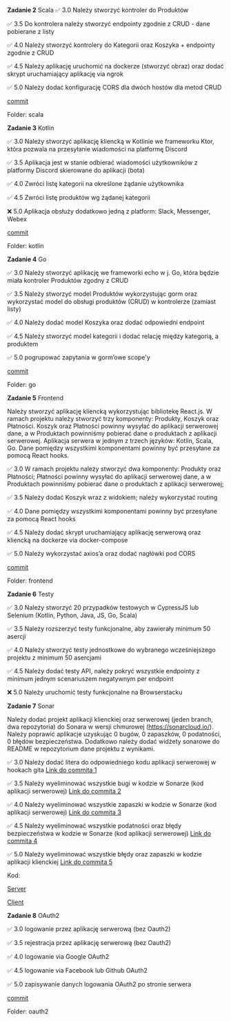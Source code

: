 **Zadanie 2** Scala
:white_check_mark: 3.0 Należy stworzyć kontroler do Produktów

:white_check_mark: 3.5 Do kontrolera należy stworzyć endpointy zgodnie z CRUD - dane pobierane z listy

:white_check_mark: 4.0 Należy stworzyć kontrolery do Kategorii oraz Koszyka + endpointy zgodnie z CRUD

:white_check_mark: 4.5 Należy aplikację uruchomić na dockerze (stworzyć obraz) oraz dodać skrypt uruchamiający aplikację via ngrok

:white_check_mark: 5.0 Należy dodać konfigurację CORS dla dwóch hostów dla metod CRUD

[commit](https://github.com/wojciechp6/ebiznes/commit/a22d5c81ec1c585bd49a88ba11d368c481f18db9)

Folder: scala

**Zadanie 3** Kotlin

:white_check_mark: 3.0 Należy stworzyć aplikację kliencką w Kotlinie we frameworku Ktor,
która pozwala na przesyłanie wiadomości na platformę Discord

:white_check_mark: 3.5 Aplikacja jest w stanie odbierać wiadomości użytkowników z
platformy Discord skierowane do aplikacji (bota)

:white_check_mark: 4.0 Zwróci listę kategorii na określone żądanie użytkownika

:white_check_mark: 4.5 Zwróci listę produktów wg żądanej kategorii

:x: 5.0 Aplikacja obsłuży dodatkowo jedną z platform: Slack, Messenger,
Webex

[commit](https://github.com/wojciechp6/ebiznes/commit/b5244ad97f1049fb08478cb511de5e248ee88b0c)

Folder: kotlin

**Zadanie 4** Go

:white_check_mark: 3.0 Należy stworzyć aplikację we frameworki echo w j. Go, która będzie miała kontroler Produktów zgodny z CRUD

:white_check_mark: 3.5 Należy stworzyć model Produktów wykorzystując gorm oraz wykorzystać model do obsługi produktów (CRUD) w kontrolerze (zamiast listy)

:white_check_mark: 4.0 Należy dodać model Koszyka oraz dodać odpowiedni endpoint

:white_check_mark: 4.5 Należy stworzyć model kategorii i dodać relację między kategorią, a produktem

:white_check_mark: 5.0 pogrupować zapytania w gorm’owe scope'y

[commit](https://github.com/wojciechp6/ebiznes/commit/6b48cbd69ea756c5a2f874e1cf59f15589f128e8)

Folder: go

**Zadanie 5** Frontend

Należy stworzyć aplikację kliencką wykorzystując bibliotekę React.js.
W ramach projektu należy stworzyć trzy komponenty: Produkty, Koszyk
oraz Płatności. Koszyk oraz Płatności powinny wysyłać do aplikacji
serwerowej dane, a w Produktach powinniśmy pobierać dane o produktach
z aplikacji serwerowej. Aplikacja serwera w jednym z trzech języków:
Kotlin, Scala, Go. Dane pomiędzy wszystkimi komponentami powinny być
przesyłane za pomocą React hooks.

:white_check_mark: 3.0 W ramach projektu należy stworzyć dwa komponenty: Produkty oraz
Płatności; Płatności powinny wysyłać do aplikacji serwerowej dane, a w
Produktach powinniśmy pobierać dane o produktach z aplikacji
serwerowej; 

:white_check_mark: 3.5 Należy dodać Koszyk wraz z widokiem; należy wykorzystać routing 

:white_check_mark: 4.0 Dane pomiędzy wszystkimi komponentami powinny być przesyłane za
pomocą React hooks 

:white_check_mark: 4.5 Należy dodać skrypt uruchamiający aplikację serwerową oraz
kliencką na dockerze via docker-compose 

:white_check_mark: 5.0 Należy wykorzystać axios’a oraz dodać nagłówki pod CORS 

[commit](https://github.com/wojciechp6/ebiznes/commit/5e585b1478bab46d5f856d3a4c5f28733d8baf52)

Folder: frontend

**Zadanie 6** Testy

:white_check_mark: 3.0 Należy stworzyć 20 przypadków testowych w CypressJS lub Selenium
(Kotlin, Python, Java, JS, Go, Scala)

:white_check_mark: 3.5 Należy rozszerzyć testy funkcjonalne, aby zawierały minimum 50
asercji

:white_check_mark: 4.0 Należy stworzyć testy jednostkowe do wybranego wcześniejszego
projektu z minimum 50 asercjami

:white_check_mark: 4.5 Należy dodać testy API, należy pokryć wszystkie endpointy z
minimum jednym scenariuszem negatywnym per endpoint

:x: 5.0 Należy uruchomić testy funkcjonalne na Browserstacku



**Zadanie 7** Sonar

Należy dodać projekt aplikacji klienckiej oraz serwerowej (jeden
branch, dwa repozytoria) do Sonara w wersji chmurowej
(https://sonarcloud.io/). Należy poprawić aplikacje uzyskując 0 bugów,
0 zapaszków, 0 podatności, 0 błędów bezpieczeństwa. Dodatkowo należy
dodać widżety sonarowe do README w repozytorium dane projektu z
wynikami.

:white_check_mark: 3.0 Należy dodać litera do odpowiedniego kodu aplikacji serwerowej w
hookach gita [Link do commita 1]()

:white_check_mark: 3.5 Należy wyeliminować wszystkie bugi w kodzie w Sonarze (kod
aplikacji serwerowej) [Link do commita 2]()

:white_check_mark: 4.0 Należy wyeliminować wszystkie zapaszki w kodzie w Sonarze (kod
aplikacji serwerowej) [Link do commita 3]()

:white_check_mark: 4.5 Należy wyeliminować wszystkie podatności oraz błędy bezpieczeństwa
w kodzie w Sonarze (kod aplikacji serwerowej) [Link do commita 4]()

:white_check_mark: 5.0 Należy wyeliminować wszystkie błędy oraz zapaszki w kodzie
aplikacji klienckiej [Link do commita 5]()


Kod: 

[Server](https://github.com/p3choco/Tech_Learning_repo_SERVER)

[Client](https://github.com/p3choco/Tech_Learning_repo_CLIENT) 


**Zadanie 8** OAuth2

:white_check_mark: 3.0 logowanie przez aplikację serwerową (bez Oauth2)

:white_check_mark: 3.5 rejestracja przez aplikację serwerową (bez Oauth2)

:white_check_mark: 4.0 logowanie via Google OAuth2

:white_check_mark: 4.5 logowanie via Facebook lub Github OAuth2

:white_check_mark: 5.0 zapisywanie danych logowania OAuth2 po stronie serwera

[commit](https://github.com/wojciechp6/ebiznes/commit/8ae0b960cfb82fc4dd3cc6922dadec80e1fa5720)

Folder: oauth2

